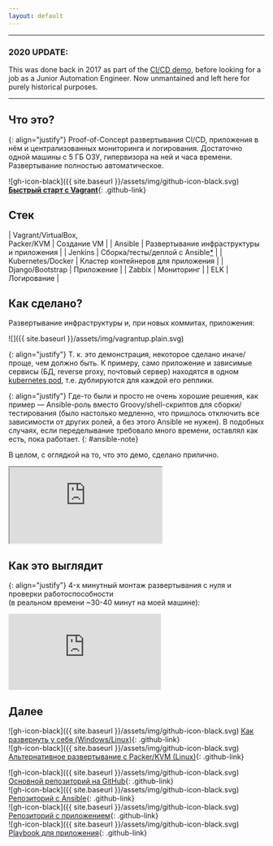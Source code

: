 ```yaml
---
layout: default
---
```


---

### 2020 UPDATE:
This was done back in 2017 as part of the [CI/CD demo](https://github.com/search?q=user:ilya-lesikov+topic:ci-cd-pipeline+fork:true&type=Repositories), before looking for a job as a Junior Automation Engineer. Now unmantained and left here for purely historical purposes.

---

## Что это?

{: align="justify"}
Proof-of-Concept развертывания CI/CD, приложения в нём и централизованных мониторинга и логирования. Достаточно одной машины с 5 ГБ ОЗУ, гипервизора на ней и часа времени. Развертывание полностью автоматическое.

![gh-icon-black]({{ site.baseurl }}/assets/img/github-icon-black.svg)
[**Быстрый старт с Vagrant**](https://github.com/ilya-lesikov/CI-CD-pipeline#Быстрый-старт-с-vagrantvirtualbox){: .github-link}

## Стек

| Vagrant/VirtualBox,<br>Packer/KVM | Создание VM                                     |
| Ansible                           | Развертывание инфраструктуры и приложения       |
| Jenkins                           | Сборка/тесты/деплой с Ansible[*](#ansible-note) |
| Kubernetes/Docker                 | Кластер контейнеров для приложения              |
| Django/Bootstrap                  | Приложение                                      |
| Zabbix                            | Мониторинг                                      |
| ELK                               | Логирование                                     |

## Как сделано?

Развертывание инфраструктуры и, при новых коммитах, приложения:

![]({{ site.baseurl }}/assets/img/vagrantup.plain.svg)

{: align="justify"}
Т. к. это демонстрация, некоторое сделано иначе/проще, чем должно быть. К примеру, само приложение и зависимые сервисы (БД, reverse proxy, почтовый сервер) находятся в одном [kubernetes pod](https://kubernetes.io/docs/concepts/workloads/pods/pod/#what-is-a-pod), т.е. дублируются для каждой его реплики.  

{: align="justify"}
Где-то были и просто не очень хорошие решения, как пример — Ansible-роль вместо Groovy/shell-скриптов для сборки/тестирования (было настолько медленно, что пришлось отключить все зависимости от других ролей, а без этого Ansible не нужен). В подобных случаях, если переделывание требовало много времени, оставлял как есть, пока работает.
{: #ansible-note}

В целом, с оглядкой на то, что это демо, сделано прилично.

<div class="intrinsic-container intrinsic-container-4x3">
  <iframe marginheight="0" marginwidth="0"
  src="https://old-demo-presentation.ilya-lesikov.com" allowfullscreen></iframe>
</div>

## Как это выглядит

{: align="justify"}
4-х минутный монтаж развертывания с нуля и проверки работоспособности<br>(в реальном времени ~30-40 минут на моей машине):

<div class="intrinsic-container intrinsic-container-16x9">
  <iframe src="https://player.vimeo.com/video/240532809" frameborder="0" webkitallowfullscreen mozallowfullscreen allowfullscreen></iframe>
</div>

## Далее

![gh-icon-black]({{ site.baseurl }}/assets/img/github-icon-black.svg)
[Как развернуть у себя (Windows/Linux)](https://github.com/ilya-lesikov/CI-CD-pipeline#Быстрый-старт-с-vagrantvirtualbox){: .github-link}  
![gh-icon-black]({{ site.baseurl }}/assets/img/github-icon-black.svg)
[Альтернативное развертывание с Packer/KVM (Linux)](https://github.com/ilya-lesikov/CI-CD-pipeline/tree/master/packer#Развертывание-с-packerkvm){: .github-link}

![gh-icon-black]({{ site.baseurl }}/assets/img/github-icon-black.svg)
[Основной репозиторий на GitHub](https://github.com/ilya-lesikov/CI-CD-pipeline){: .github-link}  
![gh-icon-black]({{ site.baseurl }}/assets/img/github-icon-black.svg)
[Репозиторий с Ansible](https://github.com/ilya-lesikov/ansible-taskmngr){: .github-link}  
![gh-icon-black]({{ site.baseurl }}/assets/img/github-icon-black.svg)
[Репозиторий с приложением](https://github.com/ilya-lesikov/taskmngr){: .github-link}  
![gh-icon-black]({{ site.baseurl }}/assets/img/github-icon-black.svg)
[Playbook для приложения](https://github.com/ilya-lesikov/ansible-taskmngr/tree/master/roles/taskmngr-kubernetes){: .github-link}  
